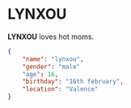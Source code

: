 # LYNXOU

**LYNXOU** loves hot moms.

```JSON
{
    "name": "lynxou",
    "gender": "male"
    "age": 16,
    "birthday": "16th february",
    "location": "Valence"
}
```
